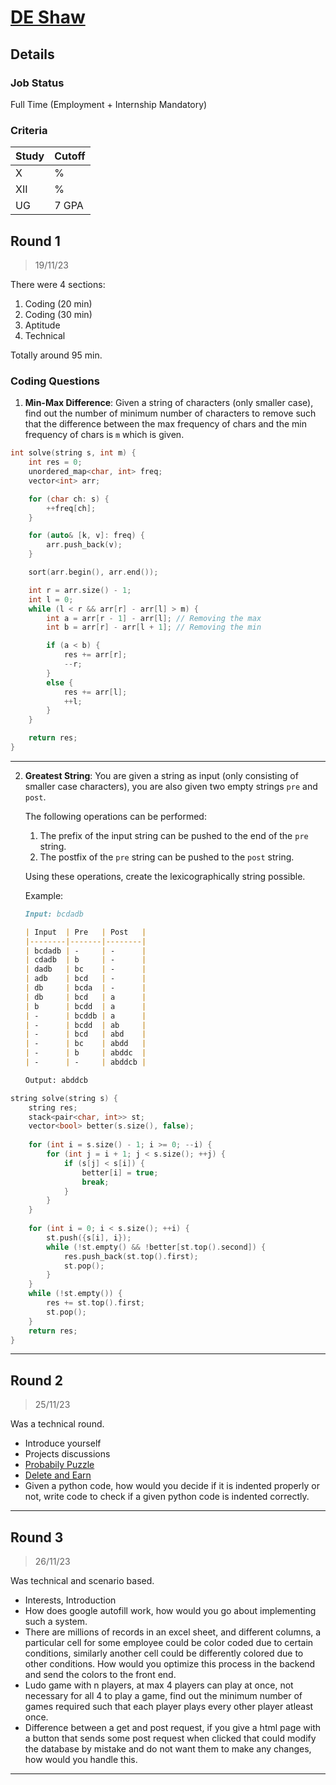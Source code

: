 # [DE Shaw](https://www.deshaw.com/)

## Details

### Job Status

Full Time (Employment + Internship Mandatory)

### Criteria

| Study | Cutoff |
|-------|--------|
| X     | %      |
| XII   | %      |
| UG    | 7 GPA  |

[comment]: # (Any other details go under this. This is a comment)


[comment]: # (Details about the rounds go under this comment.)

## Round 1

> 19/11/23

[comment]: # (Summary of the sections and experience below this comment.)

There were 4 sections:

1. Coding (20 min)
2. Coding (30 min)
3. Aptitude
4. Technical

Totally around 95 min.

### Coding Questions

1. **Min-Max Difference**: Given a string of characters (only smaller case), find out the number of minimum number of characters to remove such that the difference between the max frequency of chars and the min frequency of chars is `m` which is given.

[comment]: # (Add any resources or links or code to this question under this comment.)

```cpp
int solve(string s, int m) {
	int res = 0;
	unordered_map<char, int> freq;
	vector<int> arr;

	for (char ch: s) {
		++freq[ch];
	}

	for (auto& [k, v]: freq) {
		arr.push_back(v);
	}

	sort(arr.begin(), arr.end());

	int r = arr.size() - 1;
	int l = 0;
	while (l < r && arr[r] - arr[l] > m) {
		int a = arr[r - 1] - arr[l]; // Removing the max
		int b = arr[r] - arr[l + 1]; // Removing the min

		if (a < b) {
			res += arr[r];
			--r;
		}
		else {
			res += arr[l];
			++l;
		}
	}

	return res;
}

```

---

2. **Greatest String**: You are given a string as input (only consisting of smaller case characters), you are also given two empty strings `pre` and `post`.

    The following operations can be performed:

    1. The prefix of the input string can be pushed to the end of the `pre` string.
    2. The postfix of the `pre` string can be pushed to the `post` string.

    Using these operations, create the lexicographically string possible.

    Example:
    ```md
    Input: bcdadb

    | Input  | Pre   | Post   |
    |--------|-------|--------|
    | bcdadb | -     | -      |
    | cdadb  | b     | -      |
    | dadb   | bc    | -      |
    | adb    | bcd   | -      |
    | db     | bcda  | -      |
    | db     | bcd   | a      |
    | b      | bcdd  | a      |
    | -      | bcddb | a      |
    | -      | bcdd  | ab     |
    | -      | bcd   | abd    |
    | -      | bc    | abdd   |
    | -      | b     | abddc  |
    | -      | -     | abddcb |

    Output: abddcb
    ```

[comment]: # (Add any resources or links or code to this question under this comment.)

```cpp
string solve(string s) {
    string res;
    stack<pair<char, int>> st;
    vector<bool> better(s.size(), false);
    
    for (int i = s.size() - 1; i >= 0; --i) {
        for (int j = i + 1; j < s.size(); ++j) {
            if (s[j] < s[i]) {
                better[i] = true;
                break;
            }
        }
    }
    
    for (int i = 0; i < s.size(); ++i) {
        st.push({s[i], i});
        while (!st.empty() && !better[st.top().second]) {
            res.push_back(st.top().first);
            st.pop();
        }
    }
    while (!st.empty()) {
        res += st.top().first;
        st.pop();
    }
    return res;
}

```

---

## Round 2

> 25/11/23

Was a technical round.

- Introduce yourself
- Projects discussions
- [Probabily Puzzle](https://www.geeksforgeeks.org/generate-0-1-25-75-probability/)
- [Delete and Earn](https://leetcode.com/problems/delete-and-earn/)
- Given a python code, how would you decide if it is indented properly or not, write code to check if a given python code is indented correctly.

---

## Round 3

> 26/11/23

Was technical and scenario based.

- Interests, Introduction
- How does google autofill work, how would you go about implementing such a system.
- There are millions of records in an excel sheet, and different columns, a particular cell for some employee could be color coded due to certain conditions, similarly another cell could be differently colored due to other conditions. How would you optimize this process in the backend and send the colors to the front end.
- Ludo game with n players, at max 4 players can play at once, not necessary for all 4 to play a game, find out the minimum number of games required such that each player plays every other player atleast once.
- Difference between a get and post request, if you give a html page with a button that sends some post request when clicked that could modify the database by mistake and do not want them to make any changes, how would you handle this.

---
